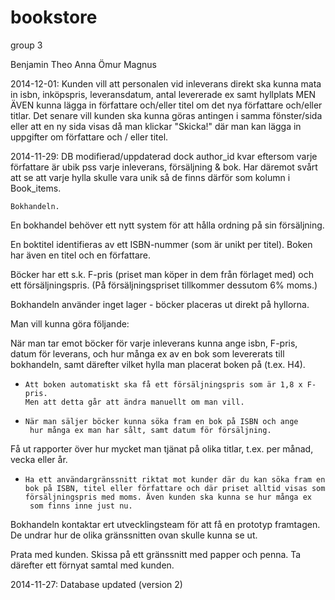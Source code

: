 bookstore
=========

group 3

Benjamin
Theo
Anna
Ömur
Magnus

2014-12-01:
Kunden vill att personalen vid inleverans direkt ska kunna mata in isbn, inköpspris, leveransdatum, antal levererade ex samt hyllplats
MEN ÄVEN
kunna lägga in författare och/eller titel om det nya författare och/eller titlar. Det senare vill kunden ska kunna göras antingen i samma fönster/sida eller att en ny sida visas då man klickar "Skicka!" där man kan lägga in uppgifter om författare och / eller titel.



2014-11-29:
DB modifierad/uppdaterad dock author_id kvar eftersom varje författare är ubik pss varje inleverans, försäljning & bok. Har däremot svårt att se att varje hylla skulle vara unik så de finns därför som kolumn i Book_items.


	Bokhandeln.

En bokhandel behöver ett nytt system för att hålla ordning på sin försäljning.

En boktitel identifieras av ett ISBN-nummer (som är unikt per titel).
Boken har även en titel och en författare.

Böcker har ett s.k. F-pris (priset man köper in dem från förlaget med) och ett försäljningspris. (På försäljningspriset tillkommer dessutom 6% moms.)

Bokhandeln använder inget lager - böcker placeras ut direkt på hyllorna.

Man vill kunna göra följande:

När man tar emot böcker för varje inleverans kunna ange isbn, F-pris, datum för leverans, och hur många ex av en bok som levererats till bokhandeln, samt därefter vilket hylla man placerat boken på (t.ex. H4).

-     Att boken automatiskt ska få ett försäljningspris som är 1,8 x F-pris.
      Men att detta går att ändra manuellt om man vill.

-     När man säljer böcker kunna söka fram en bok på ISBN och ange
       hur många ex man har sålt, samt datum för försäljning.

Få ut rapporter över hur mycket man tjänat på olika titlar, t.ex. per månad, vecka eller år.

-     Ha ett användargränssnitt riktat mot kunder där du kan söka fram en
      bok på ISBN, titel eller författare och där priset alltid visas som
      försäljningspris med moms. Även kunden ska kunna se hur många ex
       som finns inne just nu.

Bokhandeln kontaktar ert utvecklingsteam för att få en prototyp framtagen. De undrar hur de olika gränssnitten ovan skulle kunna se ut.

Prata med kunden.
Skissa på ett gränssnitt med papper och penna.
Ta därefter ett förnyat samtal med kunden.


2014-11-27: Database updated (version 2)
